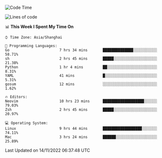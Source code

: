 <!--START_SECTION:waka-->
![Code Time](http://img.shields.io/badge/Code%20Time-976%20hrs%2053%20mins-blue)

![Lines of code](https://img.shields.io/badge/From%20Hello%20World%20I%27ve%20Written-24%20Thousand%20lines%20of%20code-blue)

📊 **This Week I Spent My Time On** 

```text
⌚︎ Time Zone: Asia/Shanghai

💬 Programming Languages: 
Go                       7 hrs 34 mins       ██████████████░░░░░░░░░░░   58.71% 
sh                       2 hrs 45 mins       █████░░░░░░░░░░░░░░░░░░░░   21.38% 
Python                   1 hr 4 mins         ██░░░░░░░░░░░░░░░░░░░░░░░   8.31% 
YAML                     41 mins             █░░░░░░░░░░░░░░░░░░░░░░░░   5.31% 
gosum                    12 mins             ░░░░░░░░░░░░░░░░░░░░░░░░░   1.62%

🔥 Editors: 
Neovim                   10 hrs 23 mins      ███████████████████░░░░░░   79.03% 
Zsh                      2 hrs 45 mins       █████░░░░░░░░░░░░░░░░░░░░   20.97%

💻 Operating System: 
Linux                    9 hrs 44 mins       ██████████████████░░░░░░░   74.11% 
Mac                      3 hrs 24 mins       ██████░░░░░░░░░░░░░░░░░░░   25.89%

```


 Last Updated on 14/11/2022 06:37:48 UTC
<!--END_SECTION:waka-->

